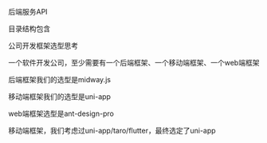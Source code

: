后端服务API

目录结构包含

公司开发框架选型思考

一个软件开发公司，至少需要有一个后端框架、一个移动端框架、一个web端框架

后端框架我们的选型是midway.js

移动端框架我们的选型是uni-app

web端框架选型是ant-design-pro

移动端框架，我们考虑过uni-app/taro/flutter，最终选定了uni-app

